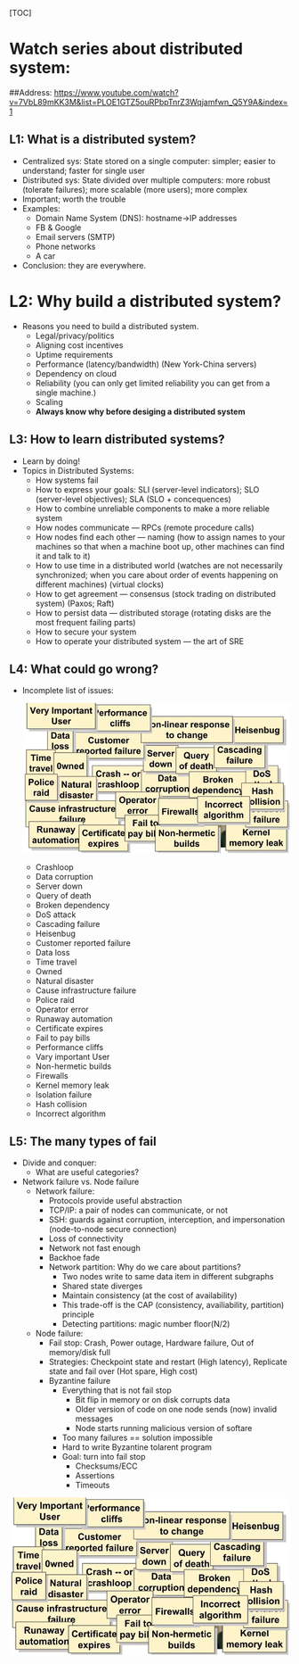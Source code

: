 [TOC]

# Watch series about distributed system: 

##Address: https://www.youtube.com/watch?v=7VbL89mKK3M&list=PLOE1GTZ5ouRPbpTnrZ3Wqjamfwn_Q5Y9A&index=1

## L1: What is a distributed system?

- Centralized sys: State stored on a single computer: simpler; easier to understand; faster for single user
- Distributed sys: State divided over multiple computers: more robust (tolerate failures); more scalable (more users); more complex
- Important; worth the trouble
- Examples:
  - Domain Name System (DNS): hostname->IP addresses
  - FB & Google
  - Email servers (SMTP)
  - Phone networks
  - A car
- Conclusion: they are everywhere.

# L2: Why build a distributed system?

- Reasons you need to build a distributed system.
  - Legal/privacy/politics
  - Aligning cost incentives
  - Uptime requirements
  - Performance (latency/bandwidth) (New York-China servers)
  - Dependency on cloud
  - Reliability (you can only get limited reliability you can get from a single machine.)
  - Scaling
  - **Always know why before desiging a distributed system**

## L3: How to learn distributed systems?

- Learn by doing!
- Topics in Distributed Systems:
  - How systems fail
  - How to express your goals: SLI (server-level indicators); SLO (server-level objectives); SLA (SLO + concequences)
  - How to combine unreliable components to make a more reliable system
  - How nodes communicate — RPCs (remote procedure calls)
  - How nodes find each other — naming (how to assign names to your machines so that when a machine boot up, other machines can find it and talk to it)
  - How to use time in a distributed world (watches are not necessarily synchronized; when you care about order of events happening on different machines) (virtual clocks)
  - How to get agreement — consensus (stock trading on distributed system) (Paxos; Raft)
  - How to persist data — distributed storage (rotating disks are the most frequent failing parts)
  - How to secure your system
  - How to operate your distributed system — the art of SRE

## L4: What could go wrong?

- Incomplete list of issues:

  ![img](https://github.com/karlzhang-hhg/karlzhang-hhg.github.io/blob/master/images/CS_courses/Distributed_System/Issues_Dist_Sys.png?raw=true)

  - Crashloop
  - Data corruption
  - Server down
  - Query of death
  - Broken dependency
  - DoS attack
  - Cascading failure
  - Heisenbug
  - Customer reported failure
  - Data loss
  - Time travel
  - Owned
  - Natural disaster
  - Cause infrastructure failure
  - Police raid
  - Operator error
  - Runaway automation
  - Certificate expires
  - Fail to pay bills
  - Performance cliffs
  - Vary important User
  - Non-hermetic builds
  - Firewalls
  - Kernel memory leak
  - Isolation failure
  - Hash collision
  - Incorrect algorithm

## L5: The many types of fail

- Divide and conquer:
  - What are useful categories?
- Network failure vs. Node failure
  - Network failure:
    - Protocols provide useful abstraction
    - TCP/IP: a pair of nodes can communicate, or not
    - SSH: guards against corruption, interception, and impersonation (node-to-node secure connection)
    - Loss of connectivity
    - Network not fast enough
    - Backhoe fade
    - Network partition: Why do we care about partitions?
      - Two nodes write to same data item in different subgraphs
      - Shared state diverges
      - Maintain consistency (at the cost of availability)
      - This trade-off is the CAP (consistency, availiability, partition) principle
      - Detecting partitions: magic number floor(N/2)
  - Node failure:
    - Fail stop: Crash, Power outage, Hardware failure, Out of memory/disk full
    - Strategies: Checkpoint state and restart (High latency), Replicate state and fail over (Hot spare, High cost)
    - Byzantine failure
      - Everything that is not fail stop
        - Bit flip in memory or on disk corrupts data
        - Older version of code on one node sends (now) invalid messages
        - Node starts running malicious version of softare
      - Too many failures == solution impossible
      - Hard to write Byzantine tolarent program
      - Goal: turn into fail stop
        - Checksums/ECC
        - Assertions
        - Timeouts

![img](https://github.com/karlzhang-hhg/karlzhang-hhg.github.io/blob/master/images/CS_courses/Distributed_System/Issues_Dist_Sys.png?raw=true)